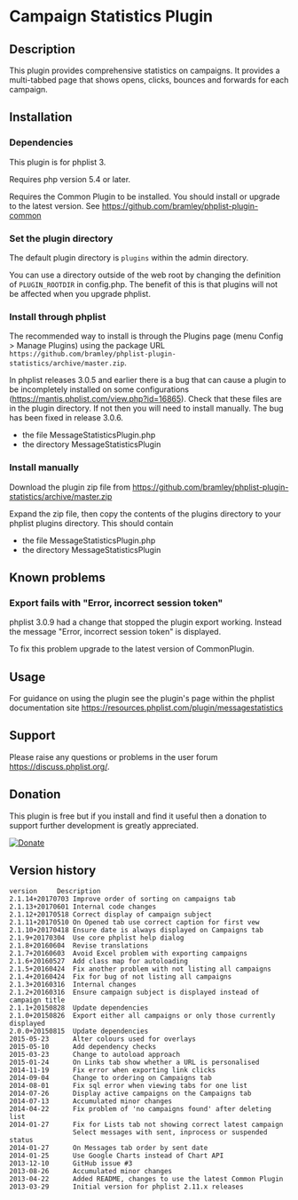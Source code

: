 # Campaign Statistics Plugin #

## Description ##

This plugin provides comprehensive statistics on campaigns.
It provides a multi-tabbed page that shows opens, clicks, bounces and forwards for each campaign.
## Installation ##

### Dependencies ###

This plugin is for phplist 3.

Requires php version 5.4 or later.

Requires the Common Plugin to be installed. You should install or upgrade to the latest version. See <https://github.com/bramley/phplist-plugin-common>

### Set the plugin directory ###
The default plugin directory is `plugins` within the admin directory.

You can use a directory outside of the web root by changing the definition of `PLUGIN_ROOTDIR` in config.php.
The benefit of this is that plugins will not be affected when you upgrade phplist.

### Install through phplist ###
The recommended way to install is through the Plugins page (menu Config > Manage Plugins) using the package URL `https://github.com/bramley/phplist-plugin-statistics/archive/master.zip`.

In phplist releases 3.0.5 and earlier there is a bug that can cause a plugin to be incompletely installed on some configurations (<https://mantis.phplist.com/view.php?id=16865>). 
Check that these files are in the plugin directory. If not then you will need to install manually. The bug has been fixed in release 3.0.6.

* the file MessageStatisticsPlugin.php
* the directory MessageStatisticsPlugin

### Install manually ###
Download the plugin zip file from <https://github.com/bramley/phplist-plugin-statistics/archive/master.zip>

Expand the zip file, then copy the contents of the plugins directory to your phplist plugins directory.
This should contain

* the file MessageStatisticsPlugin.php
* the directory MessageStatisticsPlugin

## Known problems ##

### Export fails with "Error, incorrect session token" ###
phplist 3.0.9 had a change that stopped the plugin export working. Instead the message "Error, incorrect session token" is displayed.

To fix this problem upgrade to the latest version of CommonPlugin.

## Usage ##

For guidance on using the plugin see the plugin's page within the phplist documentation site <https://resources.phplist.com/plugin/messagestatistics>

## Support ##

Please raise any questions or problems in the user forum <https://discuss.phplist.org/>.

## Donation ##

This plugin is free but if you install and find it useful then a donation to support further development is greatly appreciated.

[![Donate](https://www.paypalobjects.com/en_US/i/btn/btn_donate_LG.gif)](https://www.paypal.com/cgi-bin/webscr?cmd=_s-xclick&hosted_button_id=W5GLX53WDM7T4)

## Version history ##

    version     Description
    2.1.14+20170703 Improve order of sorting on campaigns tab
    2.1.13+20170601 Internal code changes
    2.1.12+20170518 Correct display of campaign subject
    2.1.11+20170510 On Opened tab use correct caption for first vew
    2.1.10+20170418 Ensure date is always displayed on Campaigns tab
    2.1.9+20170304  Use core phplist help dialog
    2.1.8+20160604  Revise translations
    2.1.7+20160603  Avoid Excel problem with exporting campaigns
    2.1.6+20160527  Add class map for autoloading
    2.1.5+20160424  Fix another problem with not listing all campaigns
    2.1.4+20160424  Fix for bug of not listing all campaigns
    2.1.3+20160316  Internal changes
    2.1.2+20160316  Ensure campaign subject is displayed instead of campaign title
    2.1.1+20150828  Update dependencies
    2.1.0+20150826  Export either all campaigns or only those currently displayed
    2.0.0+20150815  Update dependencies
    2015-05-23      Alter colours used for overlays
    2015-05-10      Add dependency checks
    2015-03-23      Change to autoload approach
    2015-01-24      On Links tab show whether a URL is personalised
    2014-11-19      Fix error when exporting link clicks
    2014-09-04      Change to ordering on Campaigns tab
    2014-08-01      Fix sql error when viewing tabs for one list
    2014-07-26      Display active campaigns on the Campaigns tab
    2014-07-13      Accumulated minor changes
    2014-04-22      Fix problem of 'no campaigns found' after deleting list
    2014-01-27      Fix for Lists tab not showing correct latest campaign
                    Select messages with sent, inprocess or suspended status 
    2014-01-27      On Messages tab order by sent date
    2014-01-25      Use Google Charts instead of Chart API
    2013-12-10      GitHub issue #3
    2013-08-26      Accumulated minor changes
    2013-04-22      Added README, changes to use the latest Common Plugin 
    2013-03-29      Initial version for phplist 2.11.x releases
